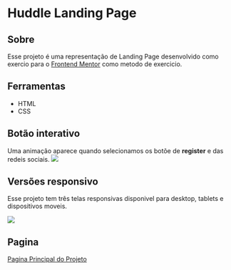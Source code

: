 # Huddle Landing Page

## Sobre
Esse projeto é uma representação de Landing Page desenvolvido como exercio para o [Frontend Mentor](https://www.frontendmentor.io/) como metodo de exercicio. 

## Ferramentas
- HTML
- CSS

## Botão interativo
Uma animação aparece quando selecionamos os botõe de **register** e das redeis sociais.
<img src='design/version-desktop.gif'>

## Versões responsivo
Esse projeto tem três telas responsivas disponivel para desktop, tablets e dispositivos moveis.

<img src='design/version-responsivo.gif'>

## Pagina
[Pagina Principal do Projeto](https://etvaldolisboa.github.io/dev-quest-huddle-landing-page/)